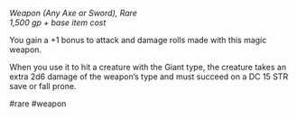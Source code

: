 *Weapon (Any Axe or Sword), Rare*  
*1,500 gp + base item cost*

You gain a +1 bonus to attack and damage rolls made with this magic weapon.

When you use it to hit a creature with the Giant type, the creature takes an extra 2d6 damage of the weapon’s type and must succeed on a DC 15 STR save or fall prone.

#rare #weapon
